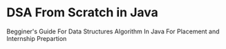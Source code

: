 # DSA From Scratch in Java 
Begginer's Guide For Data Structures Algorithm In Java For Placement and Internship Prepartion


